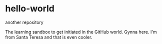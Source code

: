 # hello-world
another repository

The learning sandbox to get initiated in the GitHub world. 
Gynna here. I'm from Santa Teresa and that is even cooler.
